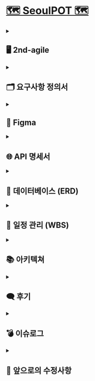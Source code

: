# [🗺️ SeoulPOT 🗺️](http://43.203.248.177/)

<details>
  <summary><h2>🖥️ 2nd-agile</h2></summary>
  <p><strong>개발 기간</strong> | 2024-08-28 ~ 2024-09-27 (총 30일)</p>
  <p><strong>개발 목표</strong> | 웹 UI 개선, 데이터 범위 확장 및 세부 기능(DA/AI) 구현</p>
  <p><strong>UI</strong> |</p>
<table style="width: 100%; border-collapse: collapse;">
  <tr>
    <th align="center">
      한글 UI
    </th>
    <th align="center">
      영어 UI
    </th>
  </tr>
  <tr>
    <td align="center">
      <img src="https://github.com/user-attachments/assets/ccbe19ee-93f0-4c89-be38-7d8e6e08d094" width="500"/>
    </td>
    <td align="center">
      <img src="https://github.com/user-attachments/assets/665f4684-3119-434b-a127-4bf05501c25a" width="500"/>
    </td>
  </tr>
  <tr>
    <td align="center">
      <img src="https://github.com/user-attachments/assets/99b70483-0b81-4eca-9118-d759699c023b" width="500"/>
    </td>
    <td align="center">
      <img src="https://github.com/user-attachments/assets/16cf382f-55db-4a87-ba8b-aa82fda716c9" width="500"/>
    </td>
  </tr>
  <tr>
    <td align="center">
      <img src="https://github.com/user-attachments/assets/cbf38bb9-5502-4d06-b055-0ccd3866e3a9" width="500"/>
    </td>
    <td align="center">
      <img src="https://github.com/user-attachments/assets/0d370d5b-569a-4553-bfc1-23bb0dc65173" width="500"/>
    </td>
  </tr>
  <tr>
    <td align="center">
      <img src="https://github.com/user-attachments/assets/ba51f223-bd4f-4c78-92ea-99f0d8d8f572" width="500"/>
    </td>
    <td align="center">
      <img src="https://github.com/user-attachments/assets/74642e75-d470-4f58-abc5-fa243e67a37a" width="500"/>
    </td>
  </tr>
  <tr>
    <td align="center">
      <img src="https://github.com/user-attachments/assets/1f9148c6-b90a-4745-9b6d-b2e466d50fb0" width="500"/>
    </td>
    <td align="center">
      <img src="https://github.com/user-attachments/assets/6be62d18-b7c2-46a6-8886-1654ba01bec3" width="500"/>
    </td>
  </tr>
  <tr>
    <td align="center">
      <img src="https://github.com/user-attachments/assets/39f634a0-5438-4ebf-a1cb-0c77a775653d" width="500"/>
    </td>
    <td align="center">
      <img src="https://github.com/user-attachments/assets/4e7f6b00-a063-4911-ad16-065d2acb9241" width="500"/>
    </td>
  </tr>
</table>


</details>

<details>
  <summary><h2>🗂️ 요구사항 정의서</h2></summary>
  <details>
    <summary>프로젝트 관리</summary>
    <br/>
    <img src="https://github.com/user-attachments/assets/6b4b7950-7f44-4ef2-9953-ef52f48b007d"  width="700"/>
  </details>
  <details>
    <summary>웹</summary>
    <br/>
    <img src="https://github.com/user-attachments/assets/4cdc82e6-33e7-43b0-86b6-55803966eefd"  width="700"/>
  </details>
  <details>
    <summary>DA-AI</summary>
    <br/>
    <img src="https://github.com/user-attachments/assets/ec5277a7-857d-4afd-9a8c-8260fac4ecd5"  width="700"/>
  </details>
</details>

<details>
  <summary><h2>🎨 Figma</h2></summary>
  <img src="https://github.com/user-attachments/assets/2690d5dc-ad47-476b-b454-854024d994f7"  width="1000"/>
</details>

<details>
  <summary><h2>🌐 API 명세서</h2></summary>
  <img src="https://github.com/user-attachments/assets/0c888c07-6ebf-49cb-b826-894ee35fe41f"  width="700"/>
</details>

<details>
  <summary><h2>💾 데이터베이스 (ERD)</h2></summary>
  <img src="https://github.com/user-attachments/assets/225e5512-1f8e-4f03-958f-8c78f2edbc14"  width="700"/>
</details>

<details>
  <summary><h2>📅 일정 관리 (WBS)</h2></summary>
  <img src="https://github.com/user-attachments/assets/10018080-bc84-4ddd-a846-467723f404bd"  width="1000"/>
</details>


<details>
  <summary><h2>📚 아키텍쳐</h2></summary>
  <img src="https://github.com/user-attachments/assets/3672822f-8e68-49e6-90dd-4cd3338c1c05"  width="700"/>
</details>

<details>
  <summary><h2>🗨️ 후기</h2></summary>
  <p class="message">
      <strong>민정 : </strong>
      확실히 1차에 비해 성장한 저히들이 보입니다 🌟 마지막까지 화이팅 ❗
  </p>
  <p class="message">
      <strong>은진 : </strong>
      다같이 의지 활활 🔥 인 덕분에 저도 에너지를 얻고, 열심히 할 수 있었습니다~~
  </p>
  <p class="message">
      <strong>종식 : </strong>
      1차 때보다 성장했다는 느낌이 들었고 팀원들 모두가 진짜 개발자가 되어가는 듯한 모습에 희열을 느꼈습니다
  </p>
  <p class="message">
      <strong>해린 : </strong>
      처음에 목표했던대로 진행되고 있는 거 같아 아주 뿌듯하고 행복합니다 3차도 이 기세를 몰아 잘 마무리하고자 합니다 우리팀 첵오 😉 
  </p>
  <p class="message">
      <strong>건우 : </strong>
      최고의 팀원분들과 함께라서 프로젝트에 몰입할 수 있었습니다~~ 3차 때도 아자핑~💛
  </p>
  <p class="message">
      <strong>연규 : </strong>
      이번 2차에는 추석 연휴도 있어서 느슨해질 수도 있었는데, 다들 모여 열심히 해서 보람찼습니다. 앞으로 남은 3차까지도 이 기세를 몰아 끝까지 갔으면 좋겠습니다
  </p>
  <p class="message">
      <strong>승민 : </strong>
      중간에 합류해서 어려운 부분이 있을거라 생각했는데 다들 열정이 넘치셔서 금방 팀에 녹아들 수 있었습니다.
  </p>
  <p class="message">
      <strong>영빈 : </strong>
      다들 너무 열심히 하시는 모습이 저도 동기부여가 되었고 3차부터 조금이라도 도움이 되고싶습니다. 
  </p>
</details>

<details>
  <summary><h2>💣 이슈로그</h2></summary>
  <h3>⚠️ LLM 구동시 RAM 부족 [인공지능]</h3>
  <p><strong>문제:</strong> 구글 코랩의 T4 GPU로 Llama2-7B 사용시 RAM의 부족으로 런타임 종료</p>
  <p><strong>해결:</strong> 코랩에서 작동 가능한 경량화된 Mistral-7B 사용 (추론, 이해, STEM 추론에서 Llama 2와 비교하여 3배 이상 작은 사이즈로 더 좋은 성능을 보여줌)</p>
  <br/>
  <h3>⚠️ ecs 컨테이너가 용량 문제로 강제종료 [웹 aws]</h3>
  <p><strong>문제:</strong> ecs task 정의 시 할당한 cpu와 메모리가 부족해 컨테이너가 강제종료됨</p>
  <p><strong>해결:</strong> task 메모리 및 cpu 크기를 늘림</p>
  <br/>
  <h3>⚠️ 코드 변경 있을 때마다 새로운 task 생성으로 ip주소 바뀜 [웹 aws]</h3>
  <p><strong>문제:</strong> 코드 변경 있을 시 pipeline을 통해 새로운 버전의 task 생성으로 서비스 ip 주소 새로 생성</p>
  <p><strong>해결:</strong> 로드 밸런싱을 통해 해결 예정</p>
  <br/>
  <h3>⚠️ 페이지네이션 시 기존 웹페이지 기능 미적용 [웹개발]</h3>
  <p><strong>문제:</strong> 모달창 기능, 데이터베이스 로드 기능이 구현되지 않는 오류</p>
  <p><strong>해결:</strong> 자바스크립트 코드에 페이지네이션 적용 시 모달창 함수와 데이터가 로드가 될 수 있는 함수 적용</p>
</details>


<details>
  <summary><h2>🔧 앞으로의 수정사항</h2></summary>
  <div class="section">
        <h4>✔️ 인공지능 모델 성능 강화</h4>
  </div>
  <div class="section">
        <h4>✔️ 추가 데이터 분석 수행 </h4>
  </div>
  <div class="section">
        <h4>✔️ 데이터 적재 방식 변경 (S3 + NoSQL)</h4>
  </div>
  <div class="section">
        <h4>✔️ 데이터 업데이트 자동화 및 병렬처리</h4>
  </div>
<br/>
</details>
